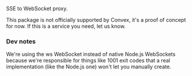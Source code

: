 SSE to WebSocket proxy.

This package is not officially supported by Convex, it's a proof of concept for now. If this is a service you need, let us know.

### Dev notes

We're using the ws WebSocket instead of native Node.js WebSockets because we're responsible for things like 1001
exit codes that a real implementation (like the Node.js one) won't let you manually create.
